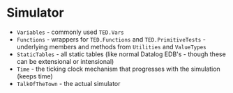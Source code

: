 # Simulator

* `Variables` - commonly used `TED.Vars`
* `Functions` - wrappers for `TED.Functions` and `TED.PrimitiveTests` - underlying members and methods from `Utilities` and `ValueTypes`
* `StaticTables` - all static tables (like normal Datalog EDB's - though these can be extensional or intensional)
* `Time` - the ticking clock mechanism that progresses with the simulation (keeps time)
* `TalkOfTheTown` - the actual simulator